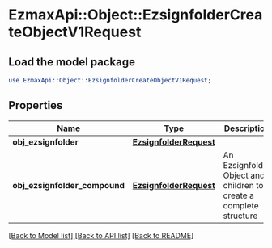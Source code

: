 # EzmaxApi::Object::EzsignfolderCreateObjectV1Request

## Load the model package
```perl
use EzmaxApi::Object::EzsignfolderCreateObjectV1Request;
```

## Properties
Name | Type | Description | Notes
------------ | ------------- | ------------- | -------------
**obj_ezsignfolder** | [**EzsignfolderRequest**](EzsignfolderRequest.md) |  | [optional] 
**obj_ezsignfolder_compound** | [**EzsignfolderRequest**](EzsignfolderRequest.md) | An Ezsignfolder Object and children to create a complete structure | [optional] 

[[Back to Model list]](../README.md#documentation-for-models) [[Back to API list]](../README.md#documentation-for-api-endpoints) [[Back to README]](../README.md)


